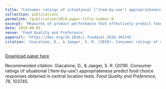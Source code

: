 ```yaml
---
title: "Consumer ratings of situational (‘item-by-use’) appropriateness predict food choice responses obtained in central location tests"
collection: publications
permalink: /publication/2019-paper-title-number-8
excerpt: 'Measures of product performance that effectively predict food choices are highly sought after. A simple method to add value to simple hedonic data is that of item-by-use (IBU) “appropriateness” or “situational fitness”, where consumers are presented with a list of possible consumption situations and asked to indicate how well a product fits each of them. In a recent paper [Giacalone & Jaeger, 2019], we presented evidence that IBU ratings obtained in response to verbal and pictorial stimuli consistently predicted consumer choice across a diverse range of food and beverage categories. Here, we extend these results to tasted products obtained in four Central Location Tests (CLTs)...'
date: 2019-08-01
venue: 'Food Quality and Preference'
paperurl: 'https://doi.org/10.1016/j.foodqual.2019.103745'
citation: 'Giacalone, D., & Jaeger, S. R. (2019). Consumer ratings of situational (‘item-by-use’) appropriateness predict food choice responses obtained in central location tests. <i>Food Quality and Preference, 78</i>, 103745.'
---
```


[Download paper here](http://academicpages.github.io/files/paper3.pdf)

Recommended citation: Giacalone, D., & Jaeger, S. R. (2019). Consumer ratings of situational (‘item-by-use’) appropriateness predict food choice responses obtained in central location tests. <i>Food Quality and Preference, 78</i>, 103745.
